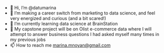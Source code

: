 - 👋 Hi, I’m @datumarina
- 👀 I’m making a career switch from marketing to data science, and feel very energized and curious (and a bit scared!)
- 🌱 I’m currently learning data science at BrainStation
- 💞️ My capstone project will be on Olist e-commerce data where I will attempt to answer business questions I had asked myself many times in my previous jobs
- 📫 How to reach me marina.mnoyan@gmail.com

<!---
datumarina/datumarina is a ✨ special ✨ repository because its `README.md` (this file) appears on your GitHub profile.
You can click the Preview link to take a look at your changes.
--->
